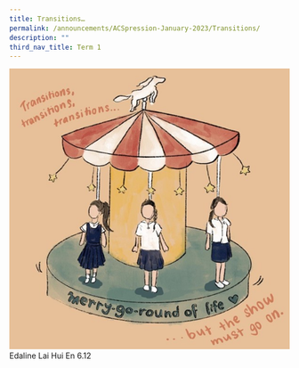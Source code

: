 ```yaml
---
title: Transitions…
permalink: /announcements/ACSpression-January-2023/Transitions/
description: ""
third_nav_title: Term 1
---
```

![](/images/ACSpression/Picture1-1.jpg)
Edaline Lai Hui En 6.12